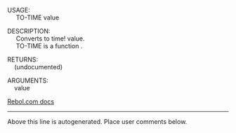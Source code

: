 USAGE:  
&nbsp;&nbsp;&nbsp;&nbsp;&nbsp;TO-TIME&nbsp;value&nbsp;  
  
DESCRIPTION:  
&nbsp;&nbsp;&nbsp;&nbsp;&nbsp;Converts&nbsp;to&nbsp;time!&nbsp;value.  
&nbsp;&nbsp;&nbsp;&nbsp;&nbsp;TO-TIME&nbsp;is&nbsp;a&nbsp;function&nbsp;.  
  
RETURNS:  
&nbsp;&nbsp;&nbsp;&nbsp;(undocumented)  
  
ARGUMENTS:  
&nbsp;&nbsp;&nbsp;&nbsp;value  

[Rebol.com docs](http://www.rebol.com/r3/docs/functions/to-time.html)
___
Above this line is autogenerated. Place user comments below.